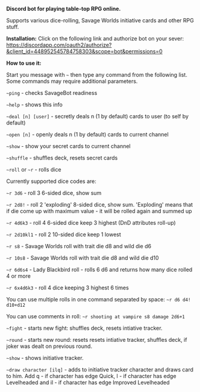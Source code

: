 **Discord bot for playing table-top RPG online.**

Supports various dice-rolling, Savage Worlds initiative cards and other RPG stuff.


**Installation:**
Click on the following link and authorize bot on your sever: https://discordapp.com/oauth2/authorize?&client_id=448952545784758303&scope=bot&permissions=0

**How to use it:**

Start you message with `~` then type any command from the following list. Some commands may require additional parameters.

`~ping` - checks SavageBot readiness 

`~help` - shows this info

`~deal [n] [user]` - secretly deals n (1 by default) cards to user (to self by default) 

`~open [n]` - openly deals n (1 by default) cards to current channel

`~show` - show your secret cards to current channel

`~shuffle` - shuffles deck, resets secret cards

`~roll` or `~r` - rolls dice

Currently supported dice codes are:

`~r 3d6` - roll 3 6-sided dice, show sum

`~r 2d8!` - roll 2 'exploding' 8-sided dice, show sum. 'Exploding' means that if die come up with maximum value - it will be rolled again and summed up 

`~r 4d6k3` - roll 4 6-sided dice keep 3 highest (DnD attributes roll-up)

`~r 2d10kl1` - roll 2 10-sided dice keep 1 lowest

`~r s8` - Savage Worlds roll with trait die d8 and wild die d6

`~r 10s8` - Savage Worlds roll with trait die d8 and wild die d10

`~r 6d6s4` - Lady Blackbird roll - rolls 6 d6 and returns how many dice rolled 4 or more

`~r 6x4d6k3` - roll 4 dice keeping 3 highest 6 times

You can use multiple rolls in one command separated by space: `~r d6 d4! d10+d12`

You can use comments in roll: `~r shooting at vampire s8 damage 2d6+1`


`~fight` - starts new fight: shuffles deck, resets intiative tracker.

`~round` - starts new round: resets resets intiative tracker, shuffles deck, if joker was dealt on previous round.

`~show` - shows initiative tracker.

`~draw character [ilq]` - adds to initiative tracker character and draws card to him. Add q - if character has edge Quick, l - if character has edge Levelheaded and il - if character has edge Improved Levelheaded

